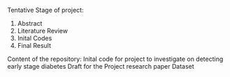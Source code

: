 Tentative Stage of project:

1. Abstract
2. Literature Review
3. Inital Codes
4. Final Result

Content of the repository:
Inital code for project to investigate on detecting early stage diabetes
Draft for the Project research paper
Dataset
